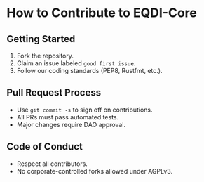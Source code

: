 # How to Contribute to EQDI-Core

## Getting Started
1. Fork the repository.
2. Claim an issue labeled `good first issue`.
3. Follow our coding standards (PEP8, Rustfmt, etc.).

## Pull Request Process
- Use `git commit -s` to sign off on contributions.
- All PRs must pass automated tests.
- Major changes require DAO approval.

## Code of Conduct
- Respect all contributors.
- No corporate-controlled forks allowed under AGPLv3.
